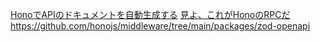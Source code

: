 [HonoでAPIのドキュメントを自動生成する](https://zenn.dev/praha/articles/d1d6462a27e37e)
[見よ、これがHonoのRPCだ](https://zenn.dev/yusukebe/articles/a00721f8b3b92e)
https://github.com/honojs/middleware/tree/main/packages/zod-openapi
